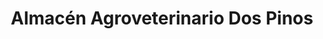 ---
title: "Almacén Agroveterinario Dos Pinos"
url: /san-jose/almacen-agroveterinario-dos-pinos/
shop: Landwirtschaftlich
---